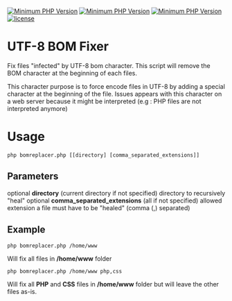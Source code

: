 # 
[![Minimum PHP Version](https://img.shields.io/badge/php-%3E%3D%204.3-8892BF.svg?style=flat-square)](https://php.net/)
[![Minimum PHP Version](https://img.shields.io/badge/php-%3E%3D%205.0-8892BF.svg?style=flat-square)](https://php.net/)
[![Minimum PHP Version](https://img.shields.io/badge/php-%3E%3D%207.0-8892BF.svg?style=flat-square)](https://php.net/)
[![license](https://img.shields.io/github/license/femtopixel/utf8-bom-fixer.svg?maxAge=2592000)]()

UTF-8 BOM Fixer
===
Fix files "infected" by UTF-8 bom character. This script will remove the BOM character at the beginning of each files.

This character purpose is to force encode files in UTF-8 by adding a special character at the beginning of the file.
Issues appears with this character on a web server because it might be interpreted (e.g : PHP files are not interpreted anymore)

Usage
===

```
php bomreplacer.php [[directory] [comma_separated_extensions]]
```

## Parameters 

optional **directory** (current directory if not specified) directory to recursively "heal"
optional **comma_separated_extensions** (all if not specified) allowed extension a file must have to be "healed" (comma (,) separated)

## Example

```
php bomreplacer.php /home/www
```

Will fix all files in **/home/www** folder

```
php bomreplacer.php /home/www php,css
```

Will fix all **PHP** and **CSS** files in **/home/www** folder but will leave the other files as-is.
